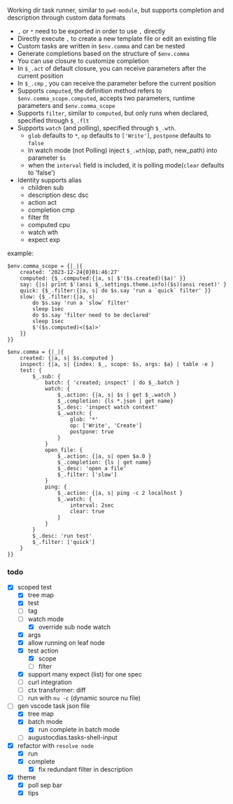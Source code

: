 Working dir task runner, similar to `pwd-module`, but supports completion and description through custom data formats
- `,` or `*` need to be exported in order to use `,` directly
- Directly execute `,` to create a new template file or edit an existing file
- Custom tasks are written in `$env.comma` and can be nested
- Generate completions based on the structure of `$env.comma`
- You can use closure to customize completion
- In `$_.act` of default closure, you can receive parameters after the current position
- In `$_.cmp` , you can receive the parameter before the current position
- Supports `computed`, the definition method refers to `$env.comma_scope.computed`, accepts two parameters, runtime parameters and `$env.comma_scope`
- Supports `filter`, similar to `computed`, but only runs when declared, specified through `$_.flt`
- Supports `watch` (and polling), specified through `$_.wth`.
    - `glob` defaults to `*`, `op` defaults to `['Write']`, `postpone` defaults to `false`
    - In watch mode (not Polling) inject `$_.wth`(op, path, new_path) into parameter `$s`
    - when the `interval` field is included, it is polling mode(`clear` defaults to 'false')
- Identity supports alias
    - children sub
    - description desc dsc
    - action act
    - completion cmp
    - filter flt
    - computed cpu
    - watch wth
    - expect exp


example:
```
$env.comma_scope = {|_|{
    created: '2023-12-24{0}01:46:27'
    computed: {$_.computed:{|a, s| $'($s.created)($a)' }}
    say: {|s| print $'(ansi $_.settings.theme.info)($s)(ansi reset)' }
    quick: {$_.filter:{|a, s| do $s.say 'run a `quick` filter' }}
    slow: {$_.filter:{|a, s|
        do $s.say 'run a `slow` filter'
        sleep 1sec
        do $s.say 'filter need to be declared'
        sleep 1sec
        $'($s.computed)<($a)>'
    }}
}}

$env.comma = {|_|{
    created: {|a, s| $s.computed }
    inspect: {|a, s| {index: $_, scope: $s, args: $a} | table -e }
    test: {
        $_.sub: {
            batch: { 'created; inspect' | do $_.batch }
            watch: {
                $_.action: {|a, s| $s | get $_.watch }
                $_.completion: {ls *.json | get name}
                $_.desc: 'inspect watch context'
                $_.watch: {
                    glob: '*'
                    op: ['Write', 'Create']
                    postpone: true
                }
            }
            open_file: {
                $_.action: {|a, s| open $a.0 }
                $_.completion: {ls | get name}
                $_.desc: 'open a file'
                $_.filter: ['slow']
            }
            ping: {
                $_.action: {|a, s| ping -c 2 localhost }
                $_.watch: {
                    interval: 2sec
                    clear: true
                }
            }
        }
        $_.desc: 'run test'
        $_.filter: ['quick']
    }
}}
```

### todo
- [x] scoped test
    - [x] tree map
    - [x] test
    - [ ] tag
    - [ ] watch mode
        - [x] override sub node watch
    - [x] args
    - [x] allow running on leaf node
    - [x] test action
        - [x] scope
        - [ ] filter
    - [x] support many expect (list) for one spec
    - [ ] curl integration
    - [ ] ctx transformer: diff
    - [ ] run with `nu -c` (dynamic source nu file)
- [ ] gen vscode task json file
    - [x] tree map
    - [x] batch mode
        - [x] run complete in batch mode
    - [ ] augustocdias.tasks-shell-input
- [x] refactor with `resolve node`
    - [x] run
    - [x] complete
        - [x] fix redundant filter in description
- [x] theme
    - [x] poll sep bar
    - [x] tips
